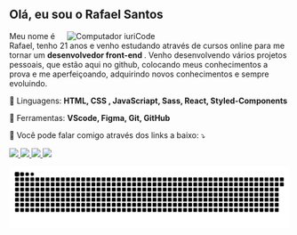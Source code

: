 ## Olá, eu sou o Rafael Santos
<img src = "https://raw.githubusercontent.com/MicaelliMedeiros/micaellimedeiros/master/image/computer-illustration.png" min-width = "400px" max-width = "400px" width = "400px" align = "right" alt = "Computador iuriCode">

<p align = "left"> 
   Meu nome é Rafael, tenho 21 anos e venho estudando através de cursos online para me tornar um  <strong> desenvolvedor front-end </strong>.
  Venho desenvolvendo vários projetos pessoais, que estão aqui no github, colocando meus conhecimentos a prova e me aperfeiçoando, adquirindo novos conhecimentos e       sempre evoluindo. <br>
</p>

<p align = "left">
  🦄 Linguagens: <strong> HTML, CSS , JavaScriapt, Sass, React, Styled-Components </strong>
</p>

<p align = "left">
  💼 Ferramentas: <strong> VScode, Figma, Git, GitHub </strong>
</p>

<p align = "left">
  💌 Você pode falar comigo através dos links a baixo: ⤵️
</p>

<p align = "left">
  <a href="malito:faelsants10@gmail.com" alt="Gmail">
  <img src = "https://img.shields.io/badge/-Gmail-FF0000?style=flat-square&labelColor=FF0000&logo=gmail&logoColor=white&link=LINK-DO-SEU-EMAIL" /> </a>

  <a href="https://www.linkedin.com/in/rafael-santos-17834a20b?lipi=urn%3Ali%3Apage%3Ad_flagship3_profile_view_base_contact_details%3B56ODMKmoQ%2FKJ%2BZ0C96TEgg%3D%3D" alt="Linkedin">
  <img src = "https://img.shields.io/badge/-Linkedin-0e76a8?style=flat-square&logo=Linkedin&logoColor=white&link=LINK-DO-SEU-LINKEDIN" /> </a>

  <a href="https://api.whatsapp.com/send?phone=5586981880302&text=Ol%C3%A1%20Rafa" alt="WhatsApp">
  <img src = "https://img.shields.io/badge/-WhatsApp-25d366?style=flat-square&labelColor=25d366&logo=whatsapp&logoColor=white&link=API-DO-SEU-WHATSAPP" /> </a>

  <a href="https://www.instagram.com/raffa_snts_/" alt="Instagram">
  <img src = "https://img.shields.io/badge/-Instagram-DF0174?style=flat-square&labelColor=DF0174&logo=instagram&logoColor=white&link=LINK-DO-SEU-INSTAGRAM" /> </a>
</p>

  ![Snake animation](https://github.com/white-sx/white-sx/blob/output/github-contribution-grid-snake.svg)
 
 

